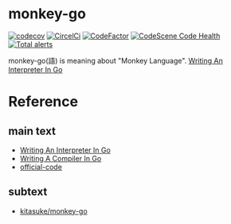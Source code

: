 # monkey-go
[![codecov](https://codecov.io/gh/smirror/monkey-go/branch/main/graph/badge.svg?token=NQRJCUX1MK)](https://codecov.io/gh/smirror/monkey-go)
[![CircelCi](https://circleci.com/gh/smirror/monkey-go.svg?style=svg)](<LINK>)
[![CodeFactor](https://www.codefactor.io/repository/github/smirror/monkey-go/badge)](https://www.codefactor.io/repository/github/smirror/monkey-go)
[![CodeScene Code Health](https://codescene.io/projects/28045/status-badges/code-health)](https://codescene.io/projects/28045)
[![Total alerts](https://img.shields.io/lgtm/alerts/g/smirror/monkey-go.svg?logo=lgtm&logoWidth=18)](https://lgtm.com/projects/g/smirror/monkey-go/alerts/)

monkey-go(語) is meaning about "Monkey Language".
[Writing An Interpreter In Go](https://interpreterbook.com/)

# Reference

## main text

- [Writing An Interpreter In Go](https://interpreterbook.com/)
- [Writing A Compiler In Go](https://compilerbook.com/)
- [official-code](https://interpreterbook.com/waiig_code_1.7.zip)

## subtext
- [kitasuke/monkey-go](https://github.com/kitasuke/monkey-go)